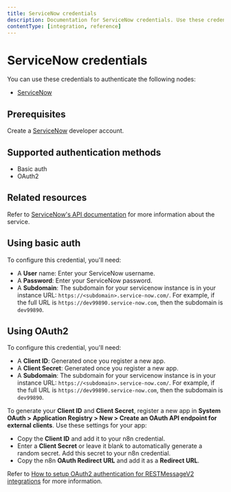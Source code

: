 ```yaml
---
title: ServiceNow credentials
description: Documentation for ServiceNow credentials. Use these credentials to authenticate ServiceNow in n8n, a workflow automation platform.
contentType: [integration, reference]
---
```


# ServiceNow credentials

You can use these credentials to authenticate the following nodes:

- [ServiceNow](/integrations/builtin/app-nodes/n8n-nodes-base.servicenow.md)

## Prerequisites

Create a [ServiceNow](https://developer.servicenow.com/dev.do#!/reference) developer account.

## Supported authentication methods

- Basic auth
- OAuth2

## Related resources

Refer to [ServiceNow's API documentation](https://developer.servicenow.com/dev.do#!/reference/api/washingtondc/rest/) for more information about the service.

## Using basic auth

To configure this credential, you'll need:

- A **User** name: Enter your ServiceNow username.
- A **Password**: Enter your ServiceNow password.
- A **Subdomain**: The subdomain for your servicenow instance is in your instance URL: `https://<subdomain>.service-now.com/`. For example, if the full URL is `https://dev99890.service-now.com`, then the subdomain is `dev99890`.

## Using OAuth2

To configure this credential, you'll need:

- A **Client ID**: Generated once you register a new app.
- A **Client Secret**: Generated once you register a new app.
- A **Subdomain**: The subdomain for your servicenow instance is in your instance URL: `https://<subdomain>.service-now.com/`. For example, if the full URL is `https://dev99890.service-now.com`, then the subdomain is `dev99890`.

To generate your **Client ID** and **Client Secret**, register a new app in **System OAuth > Application Registry > New > Create an OAuth API endpoint for external clients**. Use these settings for your app:

- Copy the **Client ID** and add it to your n8n credential.
- Enter a **Client Secret** or leave it blank to automatically generate a random secret. Add this secret to your n8n credential.
- Copy the n8n **OAuth Redirect URL** and add it as a **Redirect URL**.

Refer to [How to setup OAuth2 authentication for RESTMessageV2 integrations](https://www.servicenow.com/community/in-other-news/how-to-setup-oauth2-authentication-for-restmessagev2/ba-p/2271823) for more information.

